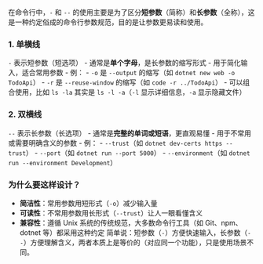 
在命令行中，`-` 和 `--` 的使用主要是为了区分**短参数**（简称）和**长参数**（全称），这是一种约定俗成的命令行参数规范，目的是让参数更易读和使用。 
### 1. 单横线 
`-` 表示短参数（短选项） - 通常是**单个字母**，是长参数的缩写形式 - 用于简化输入，适合常用参数 - 例： - `-o` 是 `--output` 的缩写（如 `dotnet new web -o TodoApi`） - `-r` 是 `--reuse-window` 的缩写（如 `code -r ../TodoApi`） - 可以组合使用，比如 `ls -la` 其实是 `ls -l -a`（`-l` 显示详细信息，`-a` 显示隐藏文件） 
### 2. 双横线 
`--` 表示长参数（长选项） - 通常是**完整的单词或短语**，更直观易懂 - 用于不常用或需要明确含义的参数 - 例： - `--trust`（如 `dotnet dev-certs https --trust`） - `--port`（如 `dotnet run --port 5000`） - `--environment`（如 `dotnet run --environment Development`） 
### 为什么要这样设计？ 

- **简洁性**：常用参数用短形式（`-o`）减少输入量 
- **可读性**：不常用参数用长形式（`--trust`）让人一眼看懂含义 
- **兼容性**：遵循 Unix 系统的传统规范，大多数命令行工具（如 Git、npm、dotnet 等）都采用这种约定 简单说：短参数（`-`）方便快速输入，长参数（`--`）方便理解含义，两者本质上是等价的（对应同一个功能），只是使用场景不同。